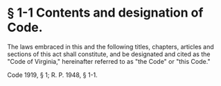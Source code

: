 # § 1-1 Contents and designation of Code.

<p>The laws embraced in this and the following titles, chapters, articles and sections of this act shall constitute, and be designated and cited as the &#x22;Code of Virginia,&#x22; hereinafter referred to as &#x22;the Code&#x22; or &#x22;this Code.&#x22;</p><p>Code 1919, § 1; R. P. 1948, § 1-1.&nbsp;</p>